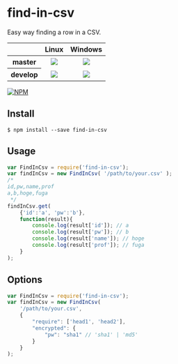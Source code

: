 # find-in-csv

Easy way finding a row in a CSV.

<table>
  <thead>
	<tr>
	  <th></th>
	  <th>Linux</th>
	  <th>Windows</th>
	</tr>
  </thead>
  <tbody>
	<tr>
	  <th>master</th>
	  <td align="center">
		<a href="https://travis-ci.org/tomk79/node-find-in-csv"><img src="https://secure.travis-ci.org/tomk79/node-find-in-csv.svg?branch=master"></a>
	  </td>
	  <td align="center">
		<a href="https://ci.appveyor.com/project/tomk79/node-find-in-csv"><img src="https://ci.appveyor.com/api/projects/status/4r3uvp18tm9co988/branch/master?svg=true"></a>
	  </td>
	</tr>
	<tr>
	  <th>develop</th>
	  <td align="center">
		<a href="https://travis-ci.org/tomk79/node-find-in-csv"><img src="https://secure.travis-ci.org/tomk79/node-find-in-csv.svg?branch=develop"></a>
	  </td>
	  <td align="center">
		<a href="https://ci.appveyor.com/project/tomk79/node-find-in-csv"><img src="https://ci.appveyor.com/api/projects/status/4r3uvp18tm9co988/branch/develop?svg=true"></a>
	  </td>
	</tr>
  </tbody>
</table>

[![NPM](https://nodei.co/npm/find-in-csv.png)](https://nodei.co/npm/find-in-csv/)

## Install

```
$ npm install --save find-in-csv
```

## Usage

```js
var FindInCsv = require('find-in-csv');
var findInCsv = new FindInCsv( '/path/to/your.csv' );
/*
id,pw,name,prof
a,b,hoge,fuga
 */
findInCsv.get(
	{'id':'a', 'pw':'b'},
	function(result){
		console.log(result['id']); // a
		console.log(result['pw']); // b
		console.log(result['name']); // hoge
		console.log(result['prof']); // fuga
	}
);

```

## Options

```js
var FindInCsv = require('find-in-csv');
var findInCsv = new FindInCsv(
	'/path/to/your.csv',
	{
		"require": ['head1', 'head2'],
		"encrypted": {
			"pw": "sha1" // 'sha1' | 'md5'
		}
	}
);
```
